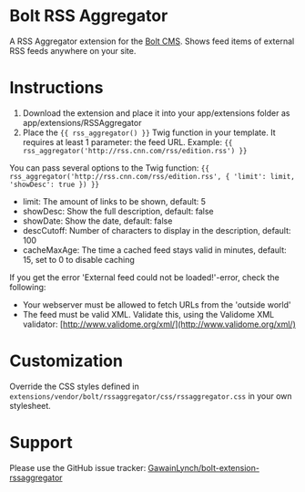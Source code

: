 Bolt RSS Aggregator
===================

A RSS Aggregator extension for the [Bolt CMS](https://www.bolt.cm). Shows feed items of
external RSS feeds anywhere on your site.

Instructions
============

 1. Download the extension and place it into your app/extensions folder as
    app/extensions/RSSAggregator
 2. Place the `{{ rss_aggregator() }}` Twig function in your template. It requires at
    least 1 parameter: the feed URL. Example: `{{ rss_aggregator('http://rss.cnn.com/rss/edition.rss') }}`

You can pass several options to the Twig function:
`{{ rss_aggregator('http://rss.cnn.com/rss/edition.rss', { 'limit': limit, 'showDesc': true }) }}`

 - limit: The amount of links to be shown, default: 5
 - showDesc: Show the full description, default: false
 - showDate: Show the date, default: false
 - descCutoff: Number of characters to display in the description, default: 100
 - cacheMaxAge: The time a cached feed stays valid in minutes, default: 15, set to 0 to disable caching

If you get the error 'External feed could not be loaded!'-error, check the following:

 - Your webserver must be allowed to fetch URLs from the 'outside world'
 - The feed must be valid XML. Validate this, using the Validome XML validator:
   [http://www.validome.org/xml/](http://www.validome.org/xml/)

Customization
=============

Override the CSS styles defined in `extensions/vendor/bolt/rssaggregator/css/rssaggregator.css`
in your own stylesheet.

Support
=======

Please use the GitHub issue tracker: [GawainLynch/bolt-extension-rssaggregator](https://github.com/GawainLynch/bolt-extension-rssaggregator/issues)
